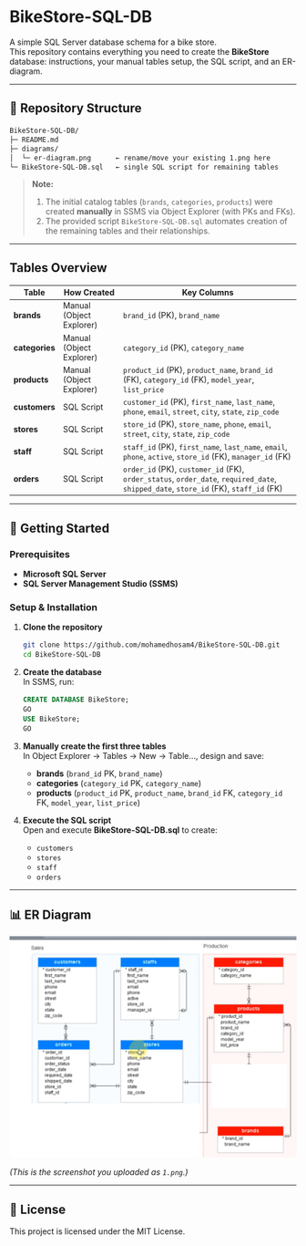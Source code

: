 # BikeStore-SQL-DB

A simple SQL Server database schema for a bike store.  
This repository contains everything you need to create the **BikeStore** database: instructions, your manual tables setup, the SQL script, and an ER-diagram.

---

## 📁 Repository Structure

```
BikeStore-SQL-DB/
├─ README.md
├─ diagrams/
│  └─ er-diagram.png      ← rename/move your existing 1.png here
└─ BikeStore-SQL-DB.sql   ← single SQL script for remaining tables
```

> **Note:**  
> 1. The initial catalog tables (`brands`, `categories`, `products`) were created **manually** in SSMS via Object Explorer (with PKs and FKs).  
> 2. The provided script `BikeStore-SQL-DB.sql` automates creation of the remaining tables and their relationships.

---

## Tables Overview

| Table       | How Created                  | Key Columns                                                                                 |
|-------------|------------------------------|---------------------------------------------------------------------------------------------|
| **brands**     | Manual (Object Explorer)     | `brand_id` (PK), `brand_name`                                                               |
| **categories** | Manual (Object Explorer)     | `category_id` (PK), `category_name`                                                         |
| **products**   | Manual (Object Explorer)     | `product_id` (PK), `product_name`, `brand_id` (FK), `category_id` (FK), `model_year`, `list_price` |
| **customers**  | SQL Script                   | `customer_id` (PK), `first_name`, `last_name`, `phone`, `email`, `street`, `city`, `state`, `zip_code` |
| **stores**     | SQL Script                   | `store_id` (PK), `store_name`, `phone`, `email`, `street`, `city`, `state`, `zip_code`      |
| **staff**      | SQL Script                   | `staff_id` (PK), `first_name`, `last_name`, `email`, `phone`, `active`, `store_id` (FK), `manager_id` (FK) |
| **orders**     | SQL Script                   | `order_id` (PK), `customer_id` (FK), `order_status`, `order_date`, `required_date`, `shipped_date`, `store_id` (FK), `staff_id` (FK) |

---

## 🚀 Getting Started

### Prerequisites

- **Microsoft SQL Server**  
- **SQL Server Management Studio (SSMS)**

### Setup & Installation

1. **Clone the repository**  
   ```bash
   git clone https://github.com/mohamedhosam4/BikeStore-SQL-DB.git
   cd BikeStore-SQL-DB
   ```

2. **Create the database**  
   In SSMS, run:
   ```sql
   CREATE DATABASE BikeStore;
   GO
   USE BikeStore;
   GO
   ```

3. **Manually create the first three tables**  
   In Object Explorer → Tables → New → Table…, design and save:
   - **brands** (`brand_id` PK, `brand_name`)
   - **categories** (`category_id` PK, `category_name`)
   - **products** (`product_id` PK, `product_name`, `brand_id` FK, `category_id` FK, `model_year`, `list_price`)

4. **Execute the SQL script**  
   Open and execute **BikeStore-SQL-DB.sql** to create:
   - `customers`
   - `stores`
   - `staff`
   - `orders`


---

## 📊 ER Diagram

![ER Diagram](https://github.com/mohamedhosam4/BikeStore-SQL-DB/raw/main/1.png)

*(This is the screenshot you uploaded as `1.png`.)*

---

## 📜 License

This project is licensed under the MIT License.
